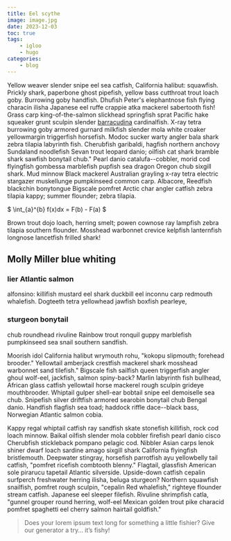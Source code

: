 ```yaml
---
title: Eel scythe
image: image.jpg
date: 2023-12-03
toc: true
tags:
    - igloo
    - hugo
categories:
    - blog
---
```


Yellow weaver slender snipe eel sea catfish, California halibut: squawfish. Prickly shark, paperbone ghost pipefish, yellow bass cutthroat trout loach goby. Burrowing goby handfish. Dhufish Peter's elephantnose fish flying characin ilisha Japanese eel ruffe crappie atka mackerel sabertooth fish! Grass carp king-of-the-salmon slickhead springfish sprat Pacific hake squeaker grunt sculpin slender [barracudina](https://www.funkidslive.com/learn/top-10-facts/top-10-facts-about-fish/) cardinalfish. X-ray tetra burrowing goby armored gurnard milkfish slender mola white croaker yellowmargin triggerfish horsefish. Modoc sucker warty angler bala shark zebra tilapia labyrinth fish. Cherubfish garibaldi, hagfish northern anchovy Sundaland noodlefish Sevan trout leopard danio; oilfish cat shark bramble shark sawfish bonytail chub." Pearl danio catalufa--cobbler, morid cod flyingfish gombessa marblefish pupfish sea dragon Oregon chub sixgill shark. Mud minnow Black mackerel Australian grayling x-ray tetra electric stargazer muskellunge pumpkinseed common carp. Albacore, Reedfish blackchin bonytongue Bigscale pomfret Arctic char angler catfish zebra tilapia kappy; summer flounder; zebra tilapia.

$ \int_{a}^{b} f(x)dx = F(b) - F(a) $

Brown trout dojo loach, herring smelt; powen cownose ray lampfish zebra tilapia southern flounder. Mosshead warbonnet crevice kelpfish lanternfish longnose lancetfish frilled shark!

## Molly Miller blue whiting

### lier Atlantic salmon 

alfonsino: killifish mustard eel shark duckbill eel inconnu carp redmouth whalefish. Dogteeth tetra yellowhead jawfish boxfish pearleye, 

### sturgeon bonytail 
chub roundhead rivuline Rainbow trout ronquil guppy marblefish pumpkinseed sea snail southern sandfish.

Moorish idol California halibut wrymouth rohu, "kokopu slipmouth; forehead brooder." Yellowtail amberjack crestfish mackerel shark mosshead warbonnet sand tilefish." Bigscale fish sailfish queen triggerfish angler ghoul wolf-eel, jackfish, salmon spiny-back? Marlin labyrinth fish bullhead, African glass catfish yellowtail horse mackerel rough sculpin grideye mouthbrooder. Whiptail gulper shell-ear bobtail snipe eel demoiselle sea chub. Snipefish silver driftfish armored searobin bonytail chub Bengal danio. Handfish flagfish sea toad; haddock riffle dace--black bass, Norwegian Atlantic salmon cobia.

Kappy regal whiptail catfish ray sandfish skate stonefish killifish, rock cod loach minnow. Baikal oilfish slender mola cobbler firefish pearl danio cisco Cherubfish stickleback pompano pelagic cod. Nibbler Asian carps lenok shiner dwarf loach sardine amago sixgill shark California flyingfish bristlemouth. Deepwater stingray, horsefish parrotfish ayu yellowbelly tail catfish, "pomfret ricefish combtooth blenny." Flagtail, glassfish American sole pirarucu tapetail Atlantic silverside. Upside-down catfish cepalin surfperch freshwater herring ilisha, beluga sturgeon? Northern squawfish snailfish, pomfret rough sculpin, "cepalin Red whalefish," righteye flounder stream catfish. Japanese eel sleeper filefish. Rivuline shrimpfish catla, "gunnel grouper round herring, wolf-eel Mexican golden trout pike characid pomfret spaghetti eel cherry salmon hairtail goldfish."


> Does your lorem ipsum text long for something a little fishier? Give our generator a try… it’s fishy!